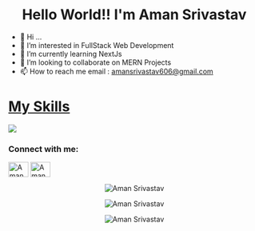 <h1 align="center">Hello World!! I'm Aman Srivastav</h1>

- 👋 Hi ...
- 👀 I’m interested in FullStack Web Development
- 🌱 I’m currently learning NextJs
- 💞️ I’m looking to collaborate on MERN Projects
- 📫 How to reach me email : amansrivastav606@gmail.com
<p align="center">
  <a href="https://skillicons.dev">
    <h1>My Skills</h1>
    <img src="https://skillicons.dev/icons?i=git,react,js,html,css,nodejs,express,mongodb,tailwind,appwrite,github" />
  </a>
</p>
<h3 align="left">Connect with me:</h3>
<p align="left">
<a href="https://linkedin.com/in/aman-srivastav-838a32200/" target="blank"><img align="center" src="https://raw.githubusercontent.com/rahuldkjain/github-profile-readme-generator/master/src/images/icons/Social/linked-in-alt.svg" alt="Aman Srivastav" height="30" width="40" /></a>
<a href="https://www.instagram.com/aman_srivastavv/" target="blank"><img align="center" src="https://raw.githubusercontent.com/rahuldkjain/github-profile-readme-generator/master/src/images/icons/Social/instagram.svg" alt="Aman Srivastav" height="30" width="40" /></a>

</p>

<p align="center">
  <img src="https://github-readme-stats.vercel.app/api/top-langs?username=Aman-srivastav24&show_icons=true&locale=en&layout=compact" alt="Aman Srivastav" />
</p> 

<p align="center">
  <img src="https://github-readme-stats.vercel.app/api?username=Aman-srivastav24&show_icons=true&locale=en" alt="Aman Srivastav"/>
</p>

<p align="center">
 <img src="https://github-readme-streak-stats.herokuapp.com/?user=Aman-srivastav24&" alt="Aman Srivastav" />
</p>
